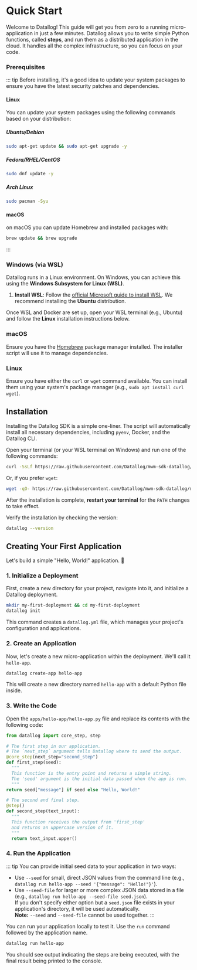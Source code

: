 # Quick Start

Welcome to Datallog\! This guide will get you from zero to a running micro-application in just a few minutes. Datallog allows you to write simple Python functions, called **steps**, and run them as a distributed application in the cloud. It handles all the complex infrastructure, so you can focus on your code.

### Prerequisites

::: tip
Before installing, it's a good idea to update your system packages to ensure you have the latest security patches and dependencies.
#### Linux
You can update your system packages using the following commands based on your distribution:
##### Ubuntu/Debian

```bash
sudo apt-get update && sudo apt-get upgrade -y
```
##### Fedora/RHEL/CentOS

```bash
sudo dnf update -y
```

##### Arch Linux

```bash
sudo pacman -Syu
```


#### macOS
on macOS you can update Homebrew and installed packages with:
```bash
brew update && brew upgrade
```
:::

### Windows (via WSL)

Datallog runs in a Linux environment. On Windows, you can achieve this using the **Windows Subsystem for Linux (WSL)**.

1.  **Install WSL**: Follow the [official Microsoft guide to install WSL](https://learn.microsoft.com/en-us/windows/wsl/install). We recommend installing the **Ubuntu** distribution.

Once WSL and Docker are set up, open your WSL terminal (e.g., Ubuntu) and follow the **Linux** installation instructions below.

### macOS

Ensure you have the [Homebrew](https://brew.sh/) package manager installed. The installer script will use it to manage dependencies.


### Linux

Ensure you have either the `curl` or `wget` command available. You can install them using your system's package manager (e.g., `sudo apt install curl wget`).

## Installation

Installing the Datallog SDK is a simple one-liner. The script will automatically install all necessary dependencies, including `pyenv`, Docker, and the Datallog CLI.

Open your terminal (or your WSL terminal on Windows) and run one of the following commands:

```bash
curl -SsLf https://raw.githubusercontent.com/Datallog/mwm-sdk-datallog/master/install.sh | bash
```

Or, if you prefer `wget`:

```bash
wget -qO- https://raw.githubusercontent.com/Datallog/mwm-sdk-datallog/master/install.sh | bash
```

After the installation is complete, **restart your terminal** for the `PATH` changes to take effect.

Verify the installation by checking the version:

```bash
datallog --version
```


## Creating Your First Application

Let's build a simple "Hello, World\!" application. 🚀

### 1\. Initialize a Deployment

First, create a new directory for your project, navigate into it, and initialize a Datallog deployment.

```bash
mkdir my-first-deployment && cd my-first-deployment
datallog init
```

This command creates a `datallog.yml` file, which manages your project's configuration and applications.

### 2\. Create an Application

Now, let's create a new micro-application within the deployment. We'll call it `hello-app`.

```bash
datallog create-app hello-app
```

This will create a new directory named `hello-app` with a default Python file inside.

### 3\. Write the Code

Open the `apps/hello-app/hello-app.py` file and replace its contents with the following code:

```python
from datallog import core_step, step

# The first step in our application.
# The `next_step` argument tells Datallog where to send the output.
@core_step(next_step="second_step")
def first_step(seed):
  """
  This function is the entry point and returns a simple string.
  The 'seed' argument is the initial data passed when the app is run.
  """
return seed["message"] if seed else "Hello, World!"

# The second and final step.
@step()
def second_step(text_input):
  """
  This function receives the output from 'first_step'
  and returns an uppercase version of it.
  """
  return text_input.upper()
```

### 4\. Run the Application
::: tip
You can provide initial seed data to your application in two ways:
- Use `--seed` for small, direct JSON values from the command line (e.g., `datallog run hello-app --seed '{"message": "Hello!"}'`).
- Use `--seed-file` for larger or more complex JSON data stored in a file (e.g., `datallog run hello-app --seed-file seed.json`).  
If you don't specify either option but a `seed.json` file exists in your application's directory, it will be used automatically.  
**Note:** `--seed` and `--seed-file` cannot be used together.
:::

You can run your application locally to test it. Use the `run` command followed by the application name.

```bash
datallog run hello-app
```

You should see output indicating the steps are being executed, with the final result being printed to the console.
